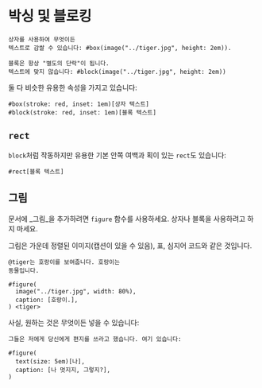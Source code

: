# 박싱 및 블로킹
```typ
상자를 사용하여 무엇이든
텍스트로 감쌀 수 있습니다: #box(image("../tiger.jpg", height: 2em)).

블록은 항상 "별도의 단락"이 됩니다.
텍스트에 맞지 않습니다: #block(image("../tiger.jpg", height: 2em))
```

둘 다 비슷한 유용한 속성을 가지고 있습니다:
```typ
#box(stroke: red, inset: 1em)[상자 텍스트]
#block(stroke: red, inset: 1em)[블록 텍스트]
```

## `rect`
`block`처럼 작동하지만 유용한 기본 안쪽 여백과 획이 있는 `rect`도 있습니다:
```typ
#rect[블록 텍스트]
```

## 그림

문서에 _그림_을 추가하려면 `figure` 함수를 사용하세요. 상자나 블록을 사용하려고 하지 마세요.

그림은 가운데 정렬된 이미지(캡션이 있을 수 있음), 표, 심지어 코드와 같은 것입니다.


```typ
@tiger는 호랑이를 보여줍니다. 호랑이는
동물입니다.

#figure(
  image("../tiger.jpg", width: 80%),
  caption: [호랑이.],
) <tiger>
```

사실, 원하는 것은 무엇이든 넣을 수 있습니다:

```typ
그들은 저에게 당신에게 편지를 쓰라고 했습니다. 여기 있습니다:

#figure(
  text(size: 5em)[나],
  caption: [나 멋지지, 그렇지?],
)
```

